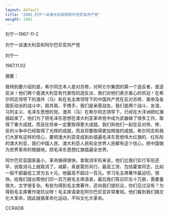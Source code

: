 ```yaml
---
layout: default
title: "2881.刘宁一谈澳大利亚和阿尔巴尼亚共产党"
weight: 2881
---
```


刘宁一1967-11-2

刘宁一谈澳大利亚和阿尔巴尼亚共产党

刘宁一

1967.11.02

摘要：

我特别要介绍的是，希尔同志本人是对苏修，对阿仑尔集团的第一个造反者，是造反派！他们两个是澳大利亚有代表性的造反派，我们对他们表示衷心的欢迎！在希尔同志领导下的澳共（马）和在毛主席领导下的中国共产党在反对苏修、美帝及各国反动派的战斗中，肩并肩，手携手，我们是亲密战友。我们是两个战斗、友谊、马列主义、毛泽东思想的党。澳共（马）在希尔同志领导下，已经在大洋洲把红旗插起来了，他们为了把毛泽东思想在澳大利亚革命党中成为武器做了很多工作，取得了重大成就，而且在将来一定要取得更大成就。我们和他们一起在反对帝、修、反的斗争中已经取得了光辉的成就，而且将要取得更加辉煌的成就。希尔同志和我们大家有这样的信心，要把澳大利亚变成到处插遍毛泽东思想伟大红旗的、红彤彤的澳大利亚，我们中国人民、澳大利亚人民和全世界人民都有这个信心，把中国做为世界革命的根据地，把毛泽东思想红旗插遍全世界。

阿尔巴尼亚国家虽小，革命搞得很快，拿取消军衔来说，他们比我们实行军衔还早，说取消马上就取消了。减薪，真是雷厉风行，最高工资、包括霍查同志，比如一般干部最低工资为五十元，他最高不超过一百元。学习毛主席著作最迫切，很快。给我们提出帮他们印一百万册毛主席语录，最后我们答应印五十万册，需要量很大，文字很复杂。有些为得到毛主席著作，还向我们提抗议，你们见过没有？为得到毛主席著作提抗议呀！毛主席语录在阿尔巴尼亚非常重视。他们看到我们搞文化大革命，因此就搞革命化运动，不叫文化大革命。

CCRADB

